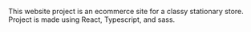 This website project is an ecommerce site for a classy stationary store. Project is made using React, Typescript, and sass.
